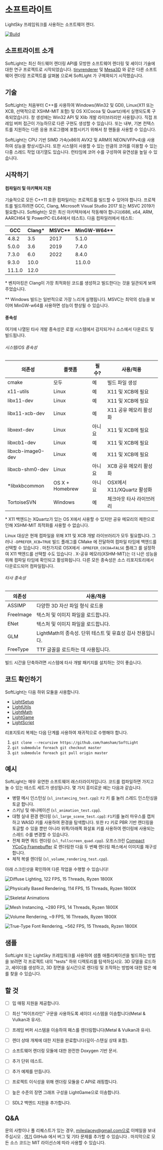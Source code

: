 # 소프트라이트
LightSky 프레임워크를 사용하는 소프트웨어 렌더.

[![Build](https://github.com/hamsham/SoftLight/actions/workflows/cmake.yml/badge.svg)](https://github.com/hamsham/SoftLight/actions/workflows/cmake.yml)



## 소프트라이트 소개
SoftLight는 최신 하드웨어 렌더링 API를 모방한 소프트웨어 렌더링 및 셰이더 기술에 대한 연구 프로젝트로 시작되었습니다.
[tinyrenderer](https://github.com/ssloy/tinyrenderer/wiki) 및
[Mesa3D](https://www.mesa3d.org) 와 같은 다른 소프트웨어 렌더링 프로젝트를 살펴봄 으로써 SoftLight 가 구체화되기 시작했습니다.



## 기술
SoftLight는 처음부터 C++를 사용하여 Windows(Win32 및 GDI), Linux(X11 또는 XCB, 선택적으로 XSHM-MIT 포함) 및 OS X(Cocoa 및 Quartz)에서 실행되도록 구축되었습니다. 창 생성에는 Win32 API 및 Xlib 개발 라이브러리만 사용됩니다. 직접 프레임 버퍼 접근이 가능하므로 다른 구현도 생성할 수 있습니다. 또는 내부, 기본 컨텍스트를 지원하는 다른 응용 프로그램에 포함시키기 위해서 창 핸들을 사용할 수 있습니다.

SoftLight는 CPU 기반 SIMD 가속(x86의 AVX2 및 ARM의 NEON/VFPv4)을 사용하여 성능을 향상시킵니다. 또한 시스템이 사용할 수 있는 만큼의 코어를 이용할 수 있는 다중 스레드 작업 대기열도 있습니다. 런타임에 코어 수를 구성하여 유연성을 높일 수 있습니다.



## 시작하기
#### 컴파일러 및 아키텍처 지원
기술적으로 모든 C++11 호환 컴파일러는 프로젝트를 빌드할 수 있어야 합니다. 프로젝트를 빌드하려면 GCC, Clang, Microsoft Visual Studio 2017 또는 MSVC 2019가 필요합니다. Softlight는 모든 최신 아키텍처에서 작동해야 합니다(i686, x64, ARM, AARCH64 및 PowerPC-EL64에서 테스트). 다음 컴파일러에서 테스트:

| GCC    | Clang* | MSVC** | MinGW-W64** |
| ------ | ------ | ------ | ----------- |
| 4.8.2  | 3.5    | 2017   | 5.1.0       |
| 5.0.0  | 3.6    | 2019   | 7.4.0       |
| 7.3.0  | 6.0    | 2022   | 8.4.0       |
| 9.3.0  | 10.0   |        | 11.0.0      |
| 11.1.0 | 12.0   |        |             |

\* 벤치마킹은 Clang이 가장 최적화된 코드를 생성하고 빌드한다는 것을 일관되게 보여주었습니다.

\** Windows 빌드는 일반적으로 가장 느리게 실행됩니다. MSVC는 최악의 성능을 보이며 MinGW-w64를 사용하면 성능이 향상될 수 있습니다. 


#### 종속성
여기에 나열된 타사 개발 종속성은 로컬 시스템에서 감지되거나 소스에서 다운로드 및 빌드됩니다.

###### 시스템/OS 종속성
| 의존성       | 플랫폼       | 필수? | 사용/적용           |
| ----------------- | --------------- | --------- | ------------------------- |
| cmake             | 모두             | 예       | 빌드 파일 생성      |
| x11-utils         | Linux           | 예       | X11 및 XCB에 필요    |
| libx11-dev        | Linux           | 예       | X11 및 XCB에 필요    |
| libx11-xcb-dev    | Linux           | 예       | X11 공유 메모리 활성화  |
| libxext-dev       | Linux           | 아니요        | X11 및 XCB에 필요    |
| libxcb1-dev       | Linux           | 예       | X11 및 XCB에 필요    |
| libxcb-image0-dev | Linux           | 예       | X11 및 XCB에 필요    |
| libxcb-shm0-dev   | Linux           | 아니요        | XCB 공유 메모리 활성화  |
| *libxkbcommon     | OS X + Homebrew | 아니요        | 	OSX에서 X11/XQuartz 활성화 |
| TortoiseSVN       | Windows         | 예       | 체크아웃 타사 라이브러리   |

\* X11 백엔드는 XQuartz가 있는 OS X에서 사용할 수 있지만 공유 메모리의 제한으로 인해 XSHM-MIT 최적화를 사용할 수 없습니다.

Linux 대상은 현재 컴파일을 위해 X11 및 XCB 개발 라이브러리가 모두 필요합니다. 그러나
`-DPREFER_XCB=TRUE` 빌드 플래그를 CMake 에 전달하여 컴파일 타임에 백엔드를 선택할 수 있습니다 . 마찬가지로 OSX에서  `-DPREFER_COCOA=FALSE` 플래그 를 설정하여 X11 백엔드를 선택할 수도 있습니다 . X-공유 메모리(XSHM-MIT)는 더 나은 성능을 위해 컴파일 타임에 확인되고 활성화됩니다. 다른 모든 종속성은 소스 리포지토리에서 다운로드되어 컴파일됩니다.

###### 타사 종속성
| 의존성 | 사용/적용                                              |
| ---------- | -------------------------------------------------------------- |
| ASSIMP     | 다양한 3D 자산 파일 형식 로드용                      |
| FreeImage  | 텍스처 및 이미지 파일을 로드합니다.                              |
| ENet       | 텍스처 및 이미지 파일을 로드합니다.            |
| GLM        | LightMath의 종속성. 단위 테스트 및 유효성 검사 전용입니다. |
| FreeType   | TTF 글꼴을 로드하는 데 사용됩니다.                                    |

빌드 시간을 단축하려면 시스템에 타사 개발 패키지를 설치하는 것이 좋습니다.



## 코드 확인하기
SoftLight는 다음 하위 모듈을 사용합니다.
- [LightSetup](https://github.com/hamsham/LightSetup)
- [LightUtils](https://github.com/hamsham/LightUtils)
- [LightMath](https://github.com/hamsham/LightMath)
- [LightGame](https://github.com/hamsham/LightGame)
- [LightScript](https://github.com/hamsham/LightScript)

리포지토리 복제는 다음 단계를 사용하여 재귀적으로 수행해야 합니다.
1. `git clone --recursive https://github.com/hamsham/SoftLight`
2. `git submodule foreach git checkout master`
3. `git submodule foreach git pull origin master`



## 예시
SoftLight는 매우 유연한 소프트웨어 래스터라이저입니다. 코드를 컴파일하면 가지고 놀 수 있는 테스트 세트가 생성됩니다. 몇 가지 흥미로운 예는 다음과 같습니다.
 * 병렬 메시 인스턴싱 (`sl_instancing_test.cpp`): `F2` 키 를 눌러 스레드 인스턴싱을 토글 합니다.
 * 스키닝 및 애니메이션 (`sl_animation_test.cpp`).
 * 대형 실내 환경 렌더링 (`sl_large_scene_test.cpp`): `F1`키를 눌러 마우스를 캡처하고 WASD 키를 사용하여 환경을 탐색합니다. 또한
  `F2` 키로 PBR 기반 렌더링을 토글할 수 있을 뿐만 아니라 위쪽/아래쪽 화살표 키를 사용하여 렌더링에 사용되는 스레드 수를 변경할 수 있습니다.
 * 전체 화면 쿼드 렌더링 (`sl_fullscreen_quad.cpp`). 오프스크린 [Compact
 YCoCg Framebuffer](http://jcgt.org/published/0001/01/02/) 로 렌더링한 다음 두 번째 렌더링 패스에서 이미지를 재구성합니다.
 * 체적 복셀 렌더링 (`sl_volume_rendering_test.cpp`).

아래 스크린샷을 확인하여 다른 작업을 수행할 수 있습니다!

![Diffuse Lighting, 122 FPS, 15 Threads, Ryzen 1800X](https://github.com/hamsham/SoftLight/blob/master/examples/softlight_diffuse.png)

![Physically Based Rendering, 114 FPS, 15 Threads, Ryzen 1800X](https://github.com/hamsham/SoftLight/blob/master/examples/softlight_pbr.png)

![Skeletal Animations](https://github.com/hamsham/SoftLight/blob/master/examples/softlight_anims.png)

![Mesh Instancing, ~280 FPS, 14 Threads, Ryzen 1800X](https://github.com/hamsham/SoftLight/blob/master/examples/softlight_instancing.png)

![Volume Rendering, ~9 FPS, 16 Threads, Ryzen 1800X](https://github.com/hamsham/SoftLight/blob/master/examples/softlight_volumes.png)

![True-Type Font Rendering, ~562 FPS, 15 Threads, Ryzen 1800X](https://github.com/hamsham/SoftLight/blob/master/examples/softlight_text.png)



## 샘플
SoftLight 또는 LightSky 프레임워크를 사용하여 샘플 애플리케이션을 빌드하는 방법을 보려면 각 프로젝트 내의 "tests" 하위 디렉토리를 탐색하십시오. 3D 모델을 로드하고, 셰이더를 생성하고, 3D 장면을 실시간으로 렌더링 및 조작하는 방법에 대한 많은 예를 찾을 수 있습니다.



## 할 것
- [ ] 밉 매핑 지원을 제공합니다.
- [ ] 최신 "파이프라인" 구문을 사용하도록 셰이더 시스템을 이송합니다(Metal & Vulkan과 유사).
- [ ] 프레임 버퍼 시스템을 이송하여 패스를 렌더링합니다(Metal & Vulkan과 유사).
- [ ] 렌더 상태 개체에 대한 지원을 완료합니다(깊이-스텐실 상태 포함).
- [ ] 소프트웨어 렌더링 모듈에 대한 완전한 Doxygen 기반 문서.
- [ ] 추가 단위 테스트.
- [ ] 추가 예제를 만듭니다.
- [ ] 프로젝트 이식성을 위해 렌더링 모듈을 C API로 래핑합니다.
- [ ] 높은 수준의 장면 그래프 구성을 LightGame으로 이송합니다.
- [ ] SDL2 백엔드 지원을 추가합니다.



## Q&A
문의 사항이나 풀 리퀘스트가 있는 경우, mileslacey@gmail.com으로 이메일을 보내 주십시오 .
[여기](https://github.com/hamsham/SoftLight/issues) GitHub 에서 버그 및 기타 문제를 추가할 수 있습니다 . 마지막으로 모든 소스 코드는 MIT 라이선스에 따라 사용할 수 있습니다.

